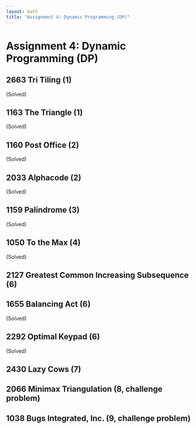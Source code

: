 ```yaml
---
layout: math
title: "Assignment 4: Dynamic Programming (DP)"
---
```


# Assignment 4: Dynamic Programming (DP)

## 2663 Tri Tiling (1) 

(Solved)

## 1163 The Triangle (1) 

(Solved)

## 1160 Post Office (2) 

(Solved)

## 2033 Alphacode (2) 

(Solved)

## 1159 Palindrome (3) 

(Solved)

## 1050 To the Max (4) 

(Solved)

## 2127 Greatest Common Increasing Subsequence (6) 

## 1655 Balancing Act (6) 

(Solved)

## 2292 Optimal Keypad (6) 

(Solved)

## 2430 Lazy Cows (7) 

## 2066 Minimax Triangulation (8, challenge problem) 

## 1038 Bugs Integrated, Inc. (9, challenge problem) 